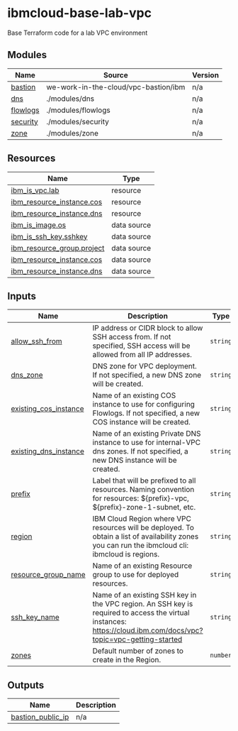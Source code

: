 # ibmcloud-base-lab-vpc
Base Terraform code for a lab VPC environment

<!-- BEGIN_TF_DOCS -->

## Modules

| Name | Source | Version |
|------|--------|---------|
| <a name="module_bastion"></a> [bastion](#module\_bastion) | we-work-in-the-cloud/vpc-bastion/ibm | n/a |
| <a name="module_dns"></a> [dns](#module\_dns) | ./modules/dns | n/a |
| <a name="module_flowlogs"></a> [flowlogs](#module\_flowlogs) | ./modules/flowlogs | n/a |
| <a name="module_security"></a> [security](#module\_security) | ./modules/security | n/a |
| <a name="module_zone"></a> [zone](#module\_zone) | ./modules/zone | n/a |

## Resources

| Name | Type |
|------|------|
| [ibm_is_vpc.lab](https://registry.terraform.io/providers/IBM-Cloud/ibm/1.41.1/docs/resources/is_vpc) | resource |
| [ibm_resource_instance.cos](https://registry.terraform.io/providers/IBM-Cloud/ibm/1.41.1/docs/resources/resource_instance) | resource |
| [ibm_resource_instance.dns](https://registry.terraform.io/providers/IBM-Cloud/ibm/1.41.1/docs/resources/resource_instance) | resource |
| [ibm_is_image.os](https://registry.terraform.io/providers/IBM-Cloud/ibm/1.41.1/docs/data-sources/is_image) | data source |
| [ibm_is_ssh_key.sshkey](https://registry.terraform.io/providers/IBM-Cloud/ibm/1.41.1/docs/data-sources/is_ssh_key) | data source |
| [ibm_resource_group.project](https://registry.terraform.io/providers/IBM-Cloud/ibm/1.41.1/docs/data-sources/resource_group) | data source |
| [ibm_resource_instance.cos](https://registry.terraform.io/providers/IBM-Cloud/ibm/1.41.1/docs/data-sources/resource_instance) | data source |
| [ibm_resource_instance.dns](https://registry.terraform.io/providers/IBM-Cloud/ibm/1.41.1/docs/data-sources/resource_instance) | data source |

## Inputs

| Name | Description | Type | Default | Required |
|------|-------------|------|---------|:--------:|
| <a name="input_allow_ssh_from"></a> [allow\_ssh\_from](#input\_allow\_ssh\_from) | IP address or CIDR block to allow SSH access from. If not specified, SSH access will be allowed from all IP addresses. | `string` | `"0.0.0.0/0"` | no |
| <a name="input_dns_zone"></a> [dns\_zone](#input\_dns\_zone) | DNS zone for VPC deployment. If not specified, a new DNS zone will be created. | `string` | n/a | yes |
| <a name="input_existing_cos_instance"></a> [existing\_cos\_instance](#input\_existing\_cos\_instance) | Name of an existing COS instance to use for configuring Flowlogs. If not specified, a new COS instance will be created. | `string` | n/a | yes |
| <a name="input_existing_dns_instance"></a> [existing\_dns\_instance](#input\_existing\_dns\_instance) | Name of an existing Private DNS instance to use for internal-VPC dns zones. If not specified, a new DNS instance will be created. | `string` | n/a | yes |
| <a name="input_prefix"></a> [prefix](#input\_prefix) | Label that will be prefixed to all resources. Naming convention for resources: ${prefix}-vpc, ${prefix}-zone-1-subnet, etc. | `string` | n/a | yes |
| <a name="input_region"></a> [region](#input\_region) | IBM Cloud Region where VPC resources will be deployed. To obtain a list of availability zones you can run the ibmcloud cli: ibmcloud is regions. | `string` | `"us-south"` | no |
| <a name="input_resource_group_name"></a> [resource\_group\_name](#input\_resource\_group\_name) | Name of an existing Resource group to use for deployed resources. | `string` | n/a | yes |
| <a name="input_ssh_key_name"></a> [ssh\_key\_name](#input\_ssh\_key\_name) | Name of an existing SSH key in the VPC region. An SSH key is required to access the virtual instances: https://cloud.ibm.com/docs/vpc?topic=vpc-getting-started | `string` | n/a | yes |
| <a name="input_zones"></a> [zones](#input\_zones) | Default number of zones to create in the Region. | `number` | `3` | no |

## Outputs

| Name | Description |
|------|-------------|
| <a name="output_bastion_public_ip"></a> [bastion\_public\_ip](#output\_bastion\_public\_ip) | n/a |
<!-- END_TF_DOCS -->
